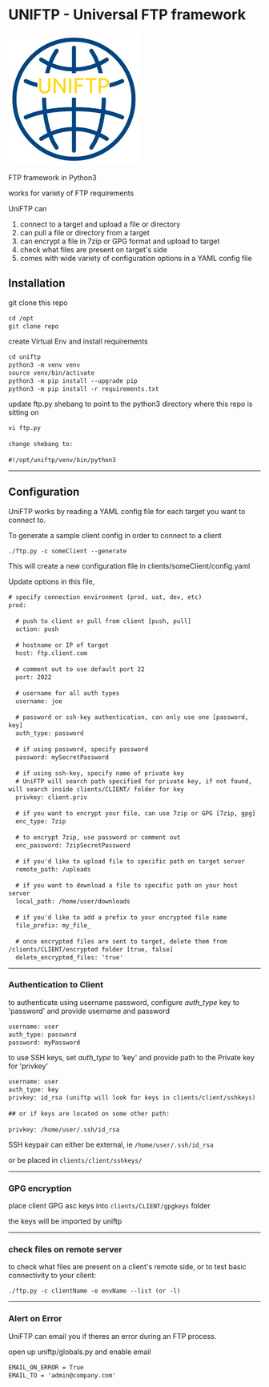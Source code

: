 # UNIFTP - Universal FTP framework

![Alt text](logo.png)

FTP framework in Python3

works for variety of FTP requirements

UniFTP can

1. connect to a target and upload a file or directory
1. can pull a file or directory from a target
1. can encrypt a file in 7zip or GPG format and upload to target
1. check what files are present on target's side
1. comes with wide variety of configuration options in a YAML config file

## Installation

git clone this repo

    cd /opt
    git clone repo

create Virtual Env and install requirements

    cd uniftp
    python3 -m venv venv
    source venv/bin/activate
    python3 -m pip install --upgrade pip
    python3 -m pip install -r requirements.txt

update ftp.py shebang to point to the python3 directory where this repo is sitting on

    vi ftp.py

    change shebang to:

    #!/opt/uniftp/venv/bin/python3

---

## Configuration

UniFTP works by reading a YAML config file for each target you want to connect to.

To generate a sample client config in order to connect to a client

    ./ftp.py -c someClient --generate

This will create a new configuration file in clients/someClient/config.yaml

Update options in this file,

```
# specify connection environment (prod, uat, dev, etc)
prod:

  # push to client or pull from client [push, pull]
  action: push

  # hostname or IP of target
  host: ftp.client.com

  # comment out to use default port 22
  port: 2022

  # username for all auth types
  username: joe

  # password or ssh-key authentication, can only use one [password, key]
  auth_type: password

  # if using password, specify password
  password: mySecretPassword

  # if using ssh-key, specify name of private key
  # UniFTP will search path specified for private key, if not found, will search inside clients/CLIENT/ folder for key
  privkey: client.priv

  # if you want to encrypt your file, can use 7zip or GPG [7zip, gpg]
  enc_type: 7zip

  # to encrypt 7zip, use password or comment out
  enc_password: 7zipSecretPassword

  # if you'd like to upload file to specific path on target server
  remote_path: /uploads

  # if you want to download a file to specific path on your host server
  local_path: /home/user/downloads

  # if you'd like to add a prefix to your encrypted file name
  file_prefix: my_file_

  # once encrypted files are sent to target, delete them from /clients/CLIENT/encrypted folder [true, false]
  delete_encrypted_files: 'true'
```

---

### Authentication to Client

to authenticate using username password, configure _auth_type_ key to 'password' and provide username and password

    username: user
    auth_type: password
    password: myPassword

to use SSH keys, set _auth_type_ to 'key' and provide path to the Private key for 'privkey'

    username: user
    auth_type: key
    privkey: id_rsa (uniftp will look for keys in clients/client/sshkeys)

    ## or if keys are located on some other path:

    privkey: /home/user/.ssh/id_rsa

SSH keypair can either be external, ie `/home/user/.ssh/id_rsa `

or be placed in `clients/client/sshkeys/`

---

### GPG encryption

place client GPG asc keys into `clients/CLIENT/gpgkeys` folder

the keys will be imported by uniftp

---

### check files on remote server

to check what files are present on a client's remote side, or to test basic connectivity to your client:

    ./ftp.py -c clientName -e envName --list (or -l)

---

### Alert on Error

UniFTP can email you if theres an error during an FTP process.

open up uniftp/globals.py and enable email

    EMAIL_ON_ERROR = True
    EMAIL_TO = 'admin@company.com'
